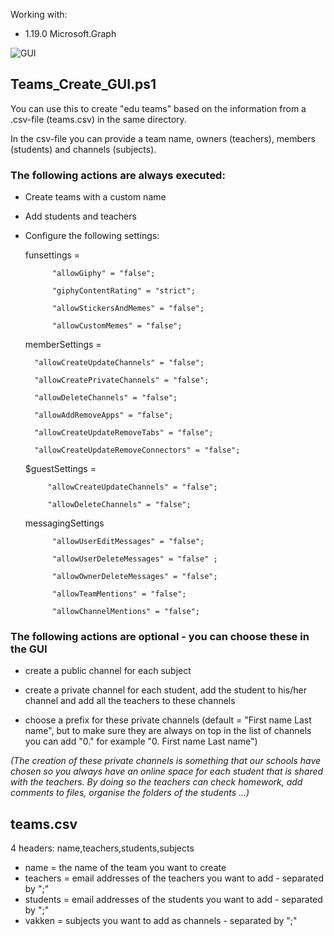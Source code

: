 Working with: 

* 1.19.0               Microsoft.Graph        

![GUI](https://user-images.githubusercontent.com/113233490/208303660-ab4e8536-d2ed-4551-b997-c44eea87714e.PNG)


## Teams_Create_GUI.ps1
You can use this to create "edu teams" based on the information from a .csv-file (teams.csv) in the same directory.

In the csv-file you can provide a team name, owners (teachers), members (students) and channels (subjects). 
    
### The following actions are always executed:
* Create teams with a custom name

* Add students and teachers

* Configure the following settings:

    funsettings =
           
            "allowGiphy" = "false"; 
            
            "giphyContentRating" = "strict"; 
            
            "allowStickersAndMemes" = "false"; 
            
            "allowCustomMemes" = "false"; 
            
    memberSettings =
      
        "allowCreateUpdateChannels" = "false"; 
        
        "allowCreatePrivateChannels" = "false"; 
        
        "allowDeleteChannels" = "false"; 
        
        "allowAddRemoveApps" = "false"; 
        
        "allowCreateUpdateRemoveTabs" = "false"; 
        
        "allowCreateUpdateRemoveConnectors" = "false"; 
        
    $guestSettings = 
           
           "allowCreateUpdateChannels" = "false"; 
           
           "allowDeleteChannels" = "false"; 
    messagingSettings
            
            "allowUserEditMessages" = "false"; 
            
            "allowUserDeleteMessages" = "false" ;
            
            "allowOwnerDeleteMessages" = "false"; 
            
            "allowTeamMentions" = "false"; 
            
            "allowChannelMentions" = "false"; 
  
### The following actions are optional - you can choose these in the GUI

* create a public channel for each subject

* create a private channel for each student, add the student to his/her channel and add all the teachers to these channels

* choose a prefix for these private channels (default = "First name Last name", but to make sure they are always on top in the list of channels you can add "0." 
for example "0. First name Last name")
                
*(The creation of these private channels is something that our schools have chosen so you always have an online space for each student that is shared with the teachers. By doing so the teachers can check homework, add comments to files, organise the folders of the students ...)*

   
## teams.csv
  4 headers: name,teachers,students,subjects
  - name = the name of the team you want to create
  - teachers = email addresses of the teachers you want to add - separated by ";"
  - students = email addresses of the students you want to add - separated by ";"
  - vakken = subjects you want to add as channels - separated by ";"
    
